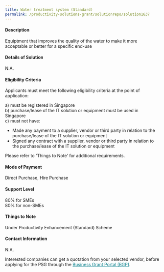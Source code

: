 ```yaml
---
title: Water treatment system (Standard)
permalink: /productivity-solutions-grant/solutionrepo/solution1637
---
```


#### Description

Equiptment that improves the quality of the water to make it more acceptable or better for a specific end-use

#### Details of Solution

N.A.

#### Eligibility Criteria

Applicants must meet the following eligibility criteria at the point of application:

a) must be registered in Singapore <br>
b) purchase/lease of the IT solution or equipment must be used in Singapore <br>
c) must not have:
- Made any payment to a supplier, vendor or third party in relation to the purchase/lease of the IT solution or equipment
- Signed any contract with a supplier, vendor or third party in relation to the purchase/lease of the IT solution or equipment

Please refer to 'Things to Note' for additional requirements.

#### Mode of Payment
Direct Purchase, Hire Purchase

#### Support Level
80% for SMEs <br>
80% for non-SMEs

#### Things to Note
Under Productivity Enhancement (Standard) Scheme

#### Contact Information
N.A.

Interested companies can get a quotation from your selected vendor, before applying for the PSG through the <a target='_blank' style='color:#037e8a' href='https://www.businessgrants.gov.sg/'>Business Grant Portal (BGP)</a>.
